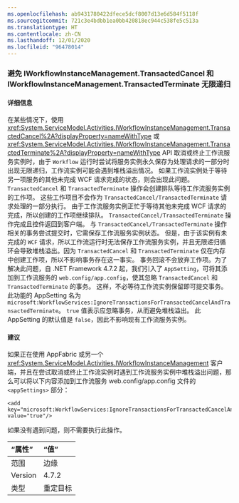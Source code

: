 ```yaml
---
ms.openlocfilehash: ab9431780422dfece5dcf8007d13e6d584f5118f
ms.sourcegitcommit: 721c3e4bdbb1ea0bb420818ec944c538fe5c513a
ms.translationtype: HT
ms.contentlocale: zh-CN
ms.lasthandoff: 12/01/2020
ms.locfileid: "96478014"
---
```

### <a name="avoiding-endless-recursion-for-iworkflowinstancemanagementtransactedcancel-and-iworkflowinstancemanagementtransactedterminate"></a>避免 IWorkflowInstanceManagement.TransactedCancel 和 IWorkflowInstanceManagement.TransactedTerminate 无限递归

#### <a name="details"></a>详细信息

在某些情况下，使用 <xref:System.ServiceModel.Activities.IWorkflowInstanceManagement.TransactedCancel%2A?displayProperty=nameWithType> 或 <xref:System.ServiceModel.Activities.IWorkflowInstanceManagement.TransactedTerminate%2A?displayProperty=nameWithType> API 取消或终止工作流服务实例时，由于 `Workflow` 运行时尝试将服务实例永久保存为处理请求的一部分时出现无限递归，工作流实例可能会遇到堆栈溢出情况。 如果工作流实例处于等待另一项服务的其他未完成 WCF 请求完成的状态，则会出现此问题。 `TransactedCancel` 和 `TransactedTerminate` 操作会创建排队等待工作流服务实例的工作项。 这些工作项目不会作为 `TransactedCancel/TransactedTerminate` 请求处理的一部分执行。 由于工作流服务实例正忙于等待其他未完成 WCF 请求的完成，所以创建的工作项继续排队。 `TransactedCancel/TransactedTerminate` 操作完成且控件返回到客户端。 与 `TransactedCancel/TransactedTerminate` 操作相关的事务尝试提交时，它需保存工作流服务实例状态。 但是，由于该实例有未完成的 `WCF` 请求，所以工作流运行时无法保存工作流服务实例，并且无限递归循环会导致堆栈溢出。因为 `TransactedCancel` 和 `TransactedTerminate` 仅在内存中创建工作项，所以不影响事务存在这一事实。 事务回滚不会放弃工作项。为了解决此问题，自 .NET Framework 4.7.2 起，我们引入了 `AppSetting`，可将其添加到工作流服务的 `web.config/app.config`，使其忽略 `TransactedCancel` 和 `TransactedTerminate` 的事务。 这样，不必等待工作流实例保留即可提交事务。 此功能的 AppSetting 名为 `microsoft:WorkflowServices:IgnoreTransactionsForTransactedCancelAndTransactedTerminate`。 `true` 值表示应忽略事务，从而避免堆栈溢出。 此 AppSetting 的默认值是 `false`，因此不影响现有工作流服务实例。

#### <a name="suggestion"></a>建议

如果正在使用 AppFabric 或另一个 <xref:System.ServiceModel.Activities.IWorkflowInstanceManagement> 客户端，并且在尝试取消或终止工作流实例时遇到工作流服务实例中堆栈溢出问题，那么可以将以下内容添加到工作流服务 web.config/app.config 文件的 `<appSettings>` 部分：

<pre><code class="lang-xml">&lt;add key=&quot;microsoft:WorkflowServices:IgnoreTransactionsForTransactedCancelAndTransactedTerminate&quot; value=&quot;true&quot;/&gt;&#13;&#10;</code></pre>

如果没有遇到问题，则不需要执行此操作。

| “属性”    | “值”       |
|:--------|:------------|
| 范围   | 边缘        |
| Version | 4.7.2       |
| 类型    | 重定目标 |
